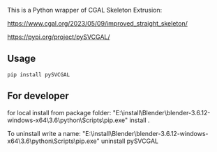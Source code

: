 This is a Python wrapper of CGAL Skeleton Extrusion:

https://www.cgal.org/2023/05/09/improved_straight_skeleton/

https://pypi.org/project/pySVCGAL/

## Usage

```
pip install pySVCGAL
```

For developer
-------------

for local install from package folder: "E:\install\Blender\blender-3.6.12-windows-x64\3.6\python\Scripts\pip.exe" install .

To uninstall write a name: "E:\install\Blender\blender-3.6.12-windows-x64\3.6\python\Scripts\pip.exe" uninstall pySVCGAL